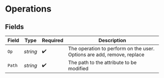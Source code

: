 # Operations


## Fields

| Field                                                                  | Type                                                                   | Required                                                               | Description                                                            |
| ---------------------------------------------------------------------- | ---------------------------------------------------------------------- | ---------------------------------------------------------------------- | ---------------------------------------------------------------------- |
| `Op`                                                                   | *string*                                                               | :heavy_check_mark:                                                     | The operation to perform on the user. Options are add, remove, replace |
| `Path`                                                                 | *string*                                                               | :heavy_check_mark:                                                     | The path to the attribute to be modified                               |